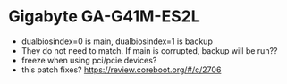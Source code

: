 # Gigabyte GA-G41M-ES2L

* dualbiosindex=0 is main, dualbiosindex=1 is backup
 * They do not need to match. If main is corrupted, backup will be 
run??
* freeze when using pci/pcie devices?
 * this patch fixes? https://review.coreboot.org/#/c/2706
